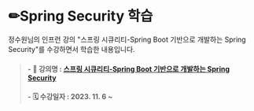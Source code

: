 # ✏**Spring Security 학습**
정수원님의 인프런 강의 "스프링 시큐리티-Spring Boot 기반으로 개발하는 Spring Security"를 수강하면서 학습한 내용입니다. </br>



> #### - 📝 강의명 : [스프링 시큐리티-Spring Boot 기반으로 개발하는 Spring Security](https://www.inflearn.com/course/%EC%BD%94%EC%96%B4-%EC%8A%A4%ED%94%84%EB%A7%81-%EC%8B%9C%ED%81%90%EB%A6%AC%ED%8B%B0#)
> #### - 🗓 수강일자 : 2023. 11. 6 ~

